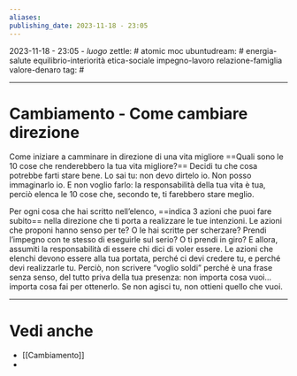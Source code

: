 ```yaml
---
aliases: 
publishing_date: 2023-11-18 - 23:05
---
```

2023-11-18 - 23:05 - *luogo*
zettle: # atomic moc
ubuntudream: # energia-salute equilibrio-interiorità etica-sociale impegno-lavoro relazione-famiglia valore-denaro 
tag: #

---
# Cambiamento - Come cambiare direzione

Come iniziare a camminare in direzione di una vita migliore
==Quali sono le 10 cose che renderebbero la tua vita migliore?==
Decidi tu che cosa potrebbe farti stare bene. Lo sai tu: non devo dirtelo io. Non posso immaginarlo io. E non voglio farlo: la responsabilità della tua vita è tua, perciò elenca le 10 cose che, secondo te, ti farebbero stare meglio.

Per ogni cosa che hai scritto nell’elenco, ==indica 3 azioni che puoi fare subito== nella direzione che ti porta a realizzare le tue intenzioni.
Le azioni che proponi hanno senso per te? O le hai scritte per scherzare?
Prendi l’impegno con te stesso di eseguirle sul serio? O ti prendi in giro?
E allora, assumiti la responsabilità di essere chi dici di voler essere.
Le azioni che elenchi devono essere alla tua portata, perché ci devi credere tu, e perché devi realizzarle tu. Perciò, non scrivere “voglio soldi” perché è una frase senza senso, del tutto priva della tua presenza: non importa cosa vuoi… importa cosa fai per ottenerlo. Se non agisci tu, non ottieni quello che vuoi.



---
# Vedi anche
- [[Cambiamento]]
- 